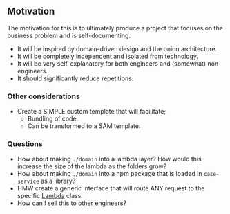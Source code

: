## Motivation

The motivation for this is to ultimately produce a project that focuses on the business problem and is self-documenting. 

* It will be inspired by domain-driven design and the onion architecture.
* It will be completely independent and isolated from technology.
* It will be very self-explanatory for both engineers and (somewhat) non-engineers.
* It should significantly reduce repetitions.

### Other considerations
* Create a SIMPLE custom template that will facilitate;
    - Bundling of code.
    - Can be transformed to a SAM template.

### Questions
* How about making `./domain` into a lambda layer? How would this increase the size of the lambda as the folders grow?
* How about making `./domain` into a npm package that is loaded in `case-service` as a library?
* HMW create a generic interface that will route ANY request to the specific [Lambda](src/base/lambda.ts) class.
* How can I sell this to other engineers? 
